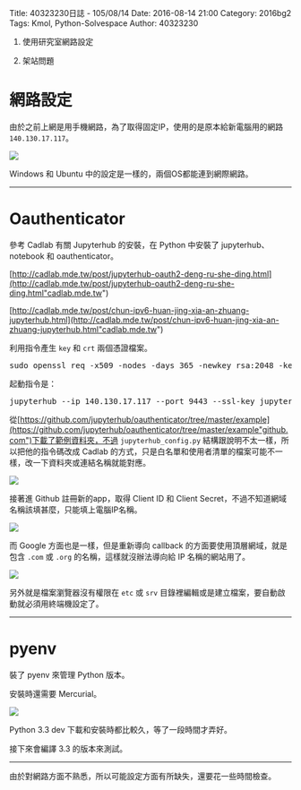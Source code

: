 Title: 40323230日誌 - 105/08/14
Date: 2016-08-14 21:00
Category: 2016bg2
Tags: Kmol, Python-Solvespace
Author: 40323230


1. 使用研究室網路設定

1. 架站問題

<!-- PELICAN_END_SUMMARY -->

網路設定
===

由於之前上網是用手機網路，為了取得固定IP，使用的是原本給新電腦用的網路 `140.130.17.117`。

<img src="http://i.imgur.com/Su0D9Oc.png" >

Windows 和 Ubuntu 中的設定是一樣的，兩個OS都能連到網際網路。

<hr>

Oauthenticator
===

參考 Cadlab 有關 Jupyterhub 的安裝，在 Python 中安裝了 jupyterhub、notebook 和 oauthenticator。

[http://cadlab.mde.tw/post/jupyterhub-oauth2-deng-ru-she-ding.html](http://cadlab.mde.tw/post/jupyterhub-oauth2-deng-ru-she-ding.html"cadlab.mde.tw")

[http://cadlab.mde.tw/post/chun-ipv6-huan-jing-xia-an-zhuang-jupyterhub.html](http://cadlab.mde.tw/post/chun-ipv6-huan-jing-xia-an-zhuang-jupyterhub.html"cadlab.mde.tw")

利用指令產生 `key` 和 `crt` 兩個憑證檔案。

<pre>sudo openssl req -x509 -nodes -days 365 -newkey rsa:2048 -keyout jupyterhub.key -out jupyterhub.crt</pre>

起動指令是：

<pre>jupyterhub --ip 140.130.17.117 --port 9443 --ssl-key jupyterhub.key --ssl-cert jupyterhub.crt</pre>

從[https://github.com/jupyterhub/oauthenticator/tree/master/example](https://github.com/jupyterhub/oauthenticator/tree/master/example"github.com")下載了範例資料夾，不過 `jupyterhub_config.py` 結構跟說明不太一樣，所以把他的指令碼改成 Cadlab 的方式，只是白名單和使用者清單的檔案可能不一樣，改一下資料夾或連結名稱就能對應。

<img src="http://i.imgur.com/AkO0IE6.png" >

接著進 Github 註冊新的app，取得 Client ID 和 Client Secret，不過不知道網域名稱該填甚麼，只能填上電腦IP名稱。

<img src="http://i.imgur.com/l4FqQ1c.jpg" >

而 Google 方面也是一樣，但是重新導向 callback 的方面要使用頂層網域，就是包含 `.com` 或 `.org` 的名稱，這樣就沒辦法導向給 IP 名稱的網站用了。

<img src="http://i.imgur.com/u5TFwgH.png" >

另外就是檔案瀏覽器沒有權限在 `etc` 或 `srv` 目錄裡編輯或是建立檔案，要自動啟動就必須用終端機設定了。

<hr>

pyenv
===

裝了 pyenv 來管理 Python 版本。

安裝時還需要 Mercurial。

<img src="http://i.imgur.com/yZbLONl.png" >

Python 3.3 dev 下載和安裝時都比較久，等了一段時間才弄好。

接下來會編譯 3.3 的版本來測試。

<hr>

由於對網路方面不熟悉，所以可能設定方面有所缺失，還要花一些時間檢查。